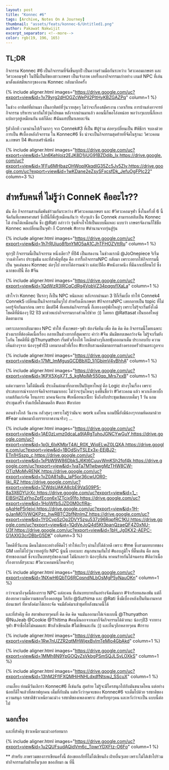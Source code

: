 ```yaml
---
layout: post
title: "Konnec #6"
tags: [Archive, Notes On A Journey]
thumbnail: "assets/feats/konnec-6/Untitled1.png"
author: Pakawat Nakwijit
excerpt_separator: <!--more-->
color: rgb(19, 196, 165)
---
```


## TL;DR

กิจกรรม Konnec #6 เป็นกิจกรรมที่จัดขึ้นทุกปี เป็นความร่วมมือกันระหว่าง วิศวะคอมเกษตร และ วิศวะคอมจุฬา ในปีนี้เป็นทีของชาวเกษตร เป็นเจ้าภาพ เลยรื้อเอากิจกรรมเก่าอย่าง เกมส์ NPC ที่เล่นมาตั้งแต่สมัยแรกๆของงาน Konnec กลับมาอีกครั้ง 
<!--more-->

{% include aligner.html images="https://drive.google.com/uc?export=view&id=1v79yrg2dHOGZcWePiI2PltHyKBZGAZPq" column=1 %}

ในช่วง อาทิตย์ที่ผ่านมา เป็นอาทิตย์ที่วุ่นวายสุดๆ ไม่ว่าจะเรื่องสมัครงาน เวลาเรียน การบ้านส่งอาจารย์ กิจกรรม บริหารเวลากันให้วุ่นไปหมด หลังจากผ่านมาแล้ว ตอนนี้ก็พอโล่งหน่อย พอว่างๆแบบนี้ก็เหงาแปลกๆอยู่เหมือนกัน แต่ก็ดีละ <span class="tag-en">#ฉันแฮปปี้มาเลยละจัน</span>

รู้ตัวอีกที เวลาผ่านไปเร็วมากๆ จาก Connek#3 ที่เป็น <span class="tag-en">#ผู้ร่วม</span> ค่อยๆเปลี่ยนเป็น <span class="tag-en">#พิธีกร</span> จบลงด้วยการเป็น <span class="tag-en">#เบื้องหลังกิจกรรม</span> ใน Konnec#6 ซึ่ง น่าจะเป็นกิจกรรมสุดท้ายที่จัดในฐานะ วิศวะคอม ม.เกษตร ปี4 <span class="tag-en">#แอบเศร้านิสนึง</span>

{% include aligner.html images="https://drive.google.com/uc?export=view&id=1Jn6Kehlojz2EJK8D1jiUG91BZDdib_Ix,https://drive.google.com/uc?export=view&id=1FFu6MHbazOHWoplKkqdIG35Zc5Jv5ZIv,https://drive.google.com/uc?export=view&id=1wKDane2eZsySFxcsfDk_JefuOgFPIc22" column=3 %}

# สำหรับคนที่ ไม่รู้ว่า ConneK คืออะไร??

มัน คือ กิจกรรมสานสัมพันธ์ร่วมกันระหว่าง <span class="tag-en">#วิศวะคอมเกษตร</span> และ <span class="tag-en">#วิศวะคอมจุฬา</span> ซึ่งในครั้งที่ 6 นี้ จัดกันที่เกษตรศาสตร์ ซึ่งปีนี้ก็พึ่งรู้เหมือนกันว่า จริงๆแล้ว ชื่อ Connek สามารถสลับเป็น Konnec ได้ อ่านได้เหมือนกัน ซึ่ง @Rati กล่าวว่า รุ่นพี่จงใจให้เป็นแบบนี้แหละ แบบว่า เกษตรจัดงานก็ใช้ชื่อ Konnec พอเปลี่ยนเป็นจุฬา ก็ Connek <span class="tag-en">#กราบ</span> <span class="tag-en">#ตำนานจากรุ่นสู่รุ่น</span>

{% include aligner.html images="https://drive.google.com/uc?export=view&id=1h7rRUjuo8fbnYMO5aA1CJhTFHOZVttRu" column=1 %}

ทุกๆปี กิจกรรมนี้เป็นกิจกรรม หนึ่งเดียว? ที่ปี4 เป็นเฮดงาน ในช่วงแรกมี @JoOnepiece ริเริ่ม วางเค้าโครง ประชุมธีม และที่สำคัญที่สุด คือ การรื้อกิจกรรมNPC กลับมา เพราะอยากให้กิจกรรมนี้เป็น จุดเด่นของ Konnec ต่อๆไป อยากได้อารมณ์ว่า แต่ละปีคือ <span class="tag-en">#หนังภาคนึง</span> ที่มีฉากเปลี่ยนไป ซึ่งฉากของปีนี้ คือ <span class="tag-en">#จีน</span>

{% include aligner.html images="https://drive.google.com/uc?export=view&id=1QdWzR3IRCqCdRg4VpbVZ34pqgsfIXaLa" column=1 %}

เข้าใจว่า Konnec ปีแรกๆ ก็เป็น NPC หนิแหละ หลังจากผ่านมา 3 ปีก็เริ่มเบื่อ ทำให้ Connek4 Connek5 เปลี่ยนเป็นกิจกรรมอื่นๆไป สำหรับเด็กเกษตร <span class="tag-en">#กิจกรรม</span>NPC เลยกลายเป็น topic ที่ไม่เคยรู้จักกันมาก่อน เพราะ มีแต่ปี4 ที่เคยเล่นกิจกรรมนี้ ก็เลยงงอยุ่พักใหญ่ๆ เพราะไม่รุ้จะเริ่มยังไงดี โชคดีที่มีน้องๆ ปี2 ปี3 มาช่วยแบ่งกิจกรรมบางส่วนไปช่วย :)) โดยยก @Rattasat เป็นบอสใหญ่ ติดตามงาน

เพราะกลายกลับมาของ NPC ทำให้ ทั้งเกษตร-จุฬา ต้องจัดทีม เพื่อ คิด คิด คิด กิจกรรมนี้โดยเฉพาะ ช่วงแรกที่ต้องคิดเนื้อเรื่อง กลายเป็นช่วงยากที่สุดเพราะ คำว่า <span class="tag-en">#จีน</span> มันมีขอบเขคกว้างจัด ไม่รู้จะเริ่มยังไงกัน โชคดีที่มี @Thunyathon เริ่มหัวเรื่องให้ ไอเดียต่างๆก็เลยฟุ้งออกมาเต็ม ประกอบกับ ความเห็นต่างๆจาก น้องๆจุฬาปี3 เลยมาลงตัวที่เรื่อง <span class="tag-en">#การสืบสวนคดีฆาตกรรมล้างครอบครัวบ้านตระกูลจาง</span>


{% include aligner.html images="https://drive.google.com/uc?export=view&id=17Mt_lmMgusGCDBbXD_1j1GbimV4vBhhA" column=1 %}

{% include aligner.html images="https://drive.google.com/uc?export=view&id=1KPX5XgX7T_5_kgMpiMr550qp_Mrs7xxB" column=1 %}


แต่ความยาก ไม่ได้มีแค่นี้ ประเด็นต่อมาที่กลายเป็นปัญหาใหญ่ คือ Logic ต่างๆในเรื่อง เพราะประสบการณ์จากการจัดกิจกรรมมาเยอะ ไม่ว่าจะรุ่นไหนๆ แค่ขึ้นชื่อว่า <span class="tag-en">#วิศวะคอม</span> แล้ว พวกเอ็งหาบั๊กเกมส์กันเก่งจัด โยนภาระ มาคนจัดงาน <span class="tag-en">#เหนื่อยนะเนีียะ</span> ซึ่งถึงกับประชุมเข้มแบบเต็มๆ 1 วัน แถมประชุมเสร็จ ยังแก้บั๊คไม่หมดอีก <span class="tag-en">#ดอก</span> <span class="tag-en">#ลาก่อย</span>

ตอนช่วงใกล้ วันงาน กลัวสุดๆ เพราะไม่รู้ว่ามันจะ work แค่ไหน แถมปีนี้ยังมีน้องๆจากมหิดลมาด้วย #Fear แต่พอมาถึงบรรยากาศงานจริงๆ ...

{% include aligner.html images="https://drive.google.com/uc?export=view&id=1AE0zLvmz0dcaLa9lARgTuhoJGNCYwGuY,https://drive.google.com/uc?export=view&id=1p0j_6lxKMbrT4Al_R0X_WjqELwZ0LQXA,https://drive.google.com/uc?export=view&id=1BOdSivTSLEx3x-EEjBJ2-ETn1HSszp_c,https://drive.google.com/uc?export=view&id=1xPbW9W86DbkSJ6Kt6CuuvWmKSh2fpf4k,https://drive.google.com/uc?export=view&id=1vaTa7M1wbwgMzTHW8CW-OTizMoMyRENK,https://drive.google.com/uc?export=view&id=1vZ0A81sBu_laP5pr36cwUOR0-liki_RZ,https://drive.google.com/uc?export=view&id=1ZWdsUAKA8cbE9VaS09P5-8a3X6DYUrXc,https://drive.google.com/uc?export=view&id=1_-EIBSHZEaYhoZpfEcon6x1ZTcjx91fo,https://drive.google.com/uc?export=view&id=1HolWfbSJZD0M0cfIRa-oAqHeP5rIejvj,https://drive.google.com/uc?export=view&id=1H-gJanM01VWQKPzc_hwRBTC2bfNtnlmZ,https://drive.google.com/uc?export=view&id=1Y0CvpSzOp2DVY5zsu537z96RqpfRC1KU,https://drive.google.com/uc?export=view&id=1QdVeJoQ4d5Kt3panQzaeQF4Z0xNU-U3f,https://drive.google.com/uc?export=view&id=1bH_Jg0KX2-AEPC-G1AXIG3crDBbrG5DK" column=3 %}

โชคดีที่วันงาน มีคนไม่เยอะอย่างที่คิดไว้ ทำให้อะไรๆ ผ่านไปได้ด้วยดี เพราะ #me ซึ่งสวมบทบาทของ GM เลยได้ไปวุ่นวายอยู่กับ NPC นู้นนี้ เยอะแยะ สนุกสนานกันไป <span class="tag-en">#แอบภูมิใจ</span> ที่ตื้นเต้น คือ ตอนท้ายของเกมส์ ซึ่งจะเป็นบทสรุปของเกมส์ ไม่นึกเลยว่า น้องๆที่เล่น หาคนร้ายกันได้จนครบ <span class="tag-en">#คิดว่าเนื้อเรื่องยากสัสๆละนะ</span> <span class="tag-en">#วิดวะคอมหนิโหดจริงๆ</span>

{% include aligner.html images="https://drive.google.com/uc?export=view&id=1NXwH6QbTG6RCqsndNLbOsMgP5yNauOKn" column=1 %}

กว่าจะมาถึงจุดนี้ต้องกราบ NPC แต่ละคน ที่เล่นบทบาทกันอย่างจัดเต็มมาก <span class="tag-en">#จ้างร้อยแสดงพัน</span> แต่ก็ต้องยกความดีความชอบเรื่องคอสตูม ให้กับ @Suthima และ @Rati ซึ่งมีเบื่องหลังเป็นทีมงานหาสปอนเซอร์ ที่หาตังค์มาได้เยอะจัด จนมีตังค์มาเช่าชุดที่อลังขนาดนี้ได้

และที่สำคัญ คือ สตาฟหลายๆคนที่ คิด คิด คิด จนมันออกมาได้เจ๋งแบบนี้ @Thunyathon @NuJeab @Cookie @Thitima <span class="tag-en">#คนนี้นอกจากเมาก็จัดกิจกรรมได้ด้วยนะ</span> น้องๆปี3 จากทางจุฬา <span class="tag-en">#จำชื่อได้ไม่หมดแฮะ</span> <span class="tag-en">#กลัวเขียนผิด</span> <span class="tag-en">#ไม่เขียนละกัน</span> :)) และอื่นๆอีกหลายๆคน <span class="tag-en">#กราบ</span>


{% include aligner.html images="https://drive.google.com/uc?export=view&id=1Rw7nUZZR2qtMHWjexBvlmTeMIo4GbAkd" column=1 %}

{% include aligner.html images="https://drive.google.com/uc?export=view&id=1MMh8N9YpGOQvZsVkbgPSmSQJLSvLOXkS" column=1 %}

{% include aligner.html images="https://drive.google.com/uc?export=view&id=13hM2FfIFXQMHiHNHLdxdfNtswJ_SScuX" column=1 %}


งานเลี้ยง ย่อมมีวันเลิกรา Konnec#6 ก็เช่นกัน สุดท้าย ไม่รู้จะมีใครสนุกไปกับมันขนาดไหน แต่อย่างน้อยก็ดีใจแล้วที่สตาฟทุกคน เต็มที่กับมัน แต่หวังว่าจุดจบของ Konnec#6 จะเต็มไปด้วย รสชาติของความสนุก รสชาติข้าวเหนียวมะม่วง รสชาติของเพลงเพราะ สำหรับทุกๆคน และหวังว่าจะเป็น แบบนี้ต่อไป

## นอกเรื่อง

และที่สำคัญ ข้าวเหนียวมะม่วงอร่อยมาก

{% include aligner.html images="https://drive.google.com/uc?export=view&id=1u2QUFsudAQidVm6c_TpwrYDXFtz-O6Fo" column=1 %}

** สำหรับ ภาพรวมของการเขียนครั้งนี้ ต้องขออภัยที่ไม่ได้เขียนถึง ฝ่ายอื่นๆเลย เพราะไม่ได้เข้าไปร่วมทำกิจกรรมกับฝ่ายอื่นๆเลย ขออภัยมา ณ ที่นี้
